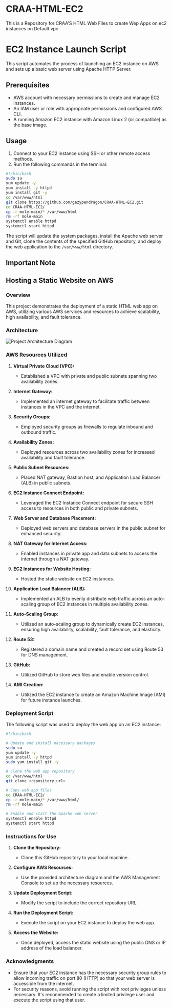 # CRAA-HTML-EC2
This is a Repository for CRAA'S HTML Web Files to create Wep Apps on ec2 instances on Default vpc

# EC2 Instance Launch Script

This script automates the process of launching an EC2 instance on AWS and sets up a basic web server using Apache HTTP Server.

## Prerequisites

- AWS account with necessary permissions to create and manage EC2 instances.
- An IAM user or role with appropriate permissions and configured AWS CLI.
- A running Amazon EC2 instance with Amazon Linux 2 (or compatible) as the base image.

## Usage

1. Connect to your EC2 instance using SSH or other remote access methods.
2. Run the following commands in the terminal:

```bash
#!/bin/bash
sudo su
yum update -y
yum install -y httpd
yum install git -y
cd /var/www/html
git clone https://github.com/gazypendragon/CRAA-HTML-EC2.git
cd CRAA-HTML-EC2/
cp -r mole-main/* /var/www/html
rm -rf mole-main
systemctl enable httpd
systemctl start httpd
```

The script will update the system packages, install the Apache web server and Git, clone the contents of the specified GitHub repository, and deploy the web application to the `/var/www/html` directory.

## Important Note







## Hosting a Static Website on AWS

### Overview

This project demonstrates the deployment of a static HTML web app on AWS, utilizing various AWS services and resources to achieve scalability, high availability, and fault tolerance.

### Architecture

![Project Architecture Diagram](link_to_diagram)

### AWS Resources Utilized

1. **Virtual Private Cloud (VPC):**
   - Established a VPC with private and public subnets spanning two availability zones.

2. **Internet Gateway:**
   - Implemented an internet gateway to facilitate traffic between instances in the VPC and the internet.

3. **Security Groups:**
   - Employed security groups as firewalls to regulate inbound and outbound traffic.

4. **Availability Zones:**
   - Deployed resources across two availability zones for increased availability and fault tolerance.

5. **Public Subnet Resources:**
   - Placed NAT gateway, Bastion host, and Application Load Balancer (ALB) in public subnets.

6. **EC2 Instance Connect Endpoint:**
   - Leveraged the EC2 Instance Connect endpoint for secure SSH access to resources in both public and private subnets.

7. **Web Server and Database Placement:**
   - Deployed web servers and database servers in the public subnet for enhanced security.

8. **NAT Gateway for Internet Access:**
   - Enabled instances in private app and data subnets to access the internet through a NAT gateway.

9. **EC2 Instances for Website Hosting:**
   - Hosted the static website on EC2 instances.

10. **Application Load Balancer (ALB):**
    - Implemented an ALB to evenly distribute web traffic across an auto-scaling group of EC2 instances in multiple availability zones.

11. **Auto-Scaling Group:**
    - Utilized an auto-scaling group to dynamically create EC2 instances, ensuring high availability, scalability, fault tolerance, and elasticity.

12. **Route 53:**
    - Registered a domain name and created a record set using Route 53 for DNS management.

13. **GitHub:**
    - Utilized GitHub to store web files and enable version control.

14. **AMI Creation:**
    - Utilized the EC2 instance to create an Amazon Machine Image (AMI) for future instance launches.

### Deployment Script

The following script was used to deploy the web app on an EC2 instance:

```bash
#!/bin/bash

# Update and install necessary packages
sudo su
yum update -y
yum install -y httpd
sudo yum install git -y

# Clone the web app repository
cd /var/www/html
git clone <repository_url>

# Copy web app files
cd CRAA-HTML-EC2/
cp -r mole-main/* /var/www/html/
rm -rf mole-main

# Enable and start the Apache web server
systemctl enable httpd
systemctl start httpd
```

### Instructions for Use

1. **Clone the Repository:**
   - Clone this GitHub repository to your local machine.

2. **Configure AWS Resources:**
   - Use the provided architecture diagram and the AWS Management Console to set up the necessary resources.

3. **Update Deployment Script:**
   - Modify the script to include the correct repository URL.

4. **Run the Deployment Script:**
   - Execute the script on your EC2 instance to deploy the web app.

5. **Access the Website:**
   - Once deployed, access the static website using the public DNS or IP address of the load balancer.



### Acknowledgments


- Ensure that your EC2 instance has the necessary security group rules to allow incoming traffic on port 80 (HTTP) so that your web server is accessible from the internet.
- For security reasons, avoid running the script with root privileges unless necessary. It's recommended to create a limited privilege user and execute the script using that user.

